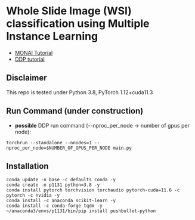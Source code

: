 # Whole Slide Image (WSI) classification using Multiple Instance Learning

* [MONAI Tutorial](https://github.com/Project-MONAI/tutorials/tree/main/pathology/multiple_instance_learning)
* [DDP tutorial](https://pytorch.org/docs/stable/distributed.elastic.html)

## Disclaimer
This repo is tested under Python 3.8, PyTorch 1.12+cuda11.3


## Run Command (under construction)
* **possible** DDP run command (--nproc_per_node -> number of gpus per node):
```
torchrun --standalone --nnodes=1 --nproc_per_node=$NUMBER_OF_GPUS_PER_NODE main.py
```

## Installation

```
conda update -n base -c defaults conda -y
conda create -n p1131 python=3.8 -y
conda install pytorch torchvision torchaudio pytorch-cuda=11.6 -c pytorch -c nvidia -y
conda install -c anaconda scikit-learn -y
conda install -c conda-forge tqdm -y
~/anaconda3/envs/p1131/bin/pip install pushbullet-python

```
